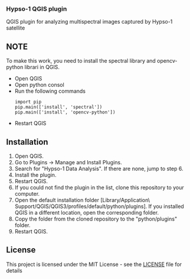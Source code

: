 ### Hypso-1 QGIS plugin
QGIS plugin for analyzing multispectral images captured by Hypso-1 satellite

## NOTE ##
To make this work, you need to install the spectral library and opencv-python librari in QGIS.
* Open QGIS
* Open python consol
* Run the following commands
    ```
    import pip
    pip.main(['install', 'spectral'])
    pip.main(['install', 'opencv-python'])
    ``` 
* Restart QGIS

## Installation ##
1. Open QGIS.
2. Go to Plugins -> Manage and Install Plugins.
3. Search for "Hypso-1 Data Analysis". If there are none, jump to step 6.
4. Install the plugin.
5. Restart QGIS.
6. If you could not find the plugin in the list, clone this repository to your computer.
7. Open the default installation folder [Library/Application\ Support/QGIS/QGIS3/profiles/default/python/plugins].
If you installed QGIS in a different location, open the corresponding folder.
8. Copy the folder from the cloned repository to the "python/plugins" folder.
9. Restart QGIS.


## License ##
This project is licensed under the MIT License - see the [LICENSE](LICENSE) file for details 
